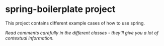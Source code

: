 # spring-boilerplate project

This project contains different example cases of how to use spring.

_Read comments carefully in the different classes - they'll give you a lot of contextual information._
